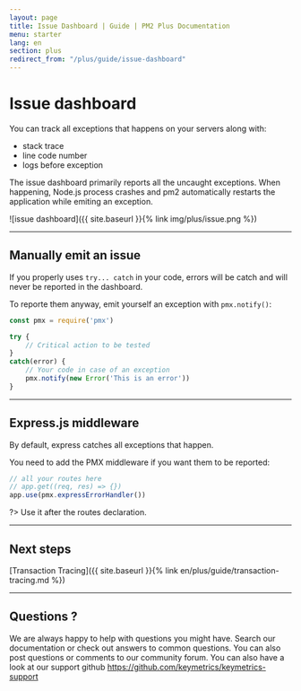 ```yaml
---
layout: page
title: Issue Dashboard | Guide | PM2 Plus Documentation
menu: starter
lang: en
section: plus
redirect_from: "/plus/guide/issue-dashboard"
---
```


# Issue dashboard

You can track all exceptions that happens on your servers along with:
- stack trace
- line code number
- logs before exception

The issue dashboard primarily reports all the uncaught exceptions. When happening, Node.js process crashes and pm2 automatically restarts the application while emiting an exception.

![issue dashboard]({{ site.baseurl }}{% link img/plus/issue.png %})

---

## Manually emit an issue

If you properly uses `try... catch` in your code, errors will be catch and will never be reported in the dashboard.

To reporte them anyway, emit yourself an exception with `pmx.notify()`:

```javascript
const pmx = require('pmx')

try {
    // Critical action to be tested
}
catch(error) {
    // Your code in case of an exception
    pmx.notify(new Error('This is an error'))
}
```

---

## Express.js middleware

By default, express catches all exceptions that happen.

You need to add the PMX middleware if you want them to be reported:

```javascript
// all your routes here
// app.get((req, res) => {})
app.use(pmx.expressErrorHandler())
```

?> Use it after the routes declaration.

---

## Next steps

[Transaction Tracing]({{ site.baseurl }}{% link en/plus/guide/transaction-tracing.md %})

---

## Questions ?

We are always happy to help with questions you might have. Search our documentation or check out answers to common questions. You can also post questions or comments to our community forum. You can also have a look at our support github https://github.com/keymetrics/keymetrics-support